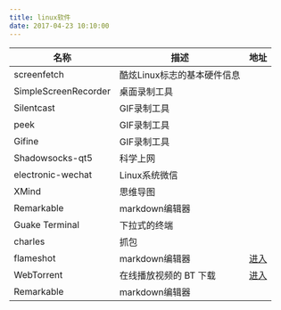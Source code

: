 ```yaml
---
title: linux软件
date: 2017-04-23 10:10:00
---
```


|名称              |描述                  |地址|
|-----------------|---------------------|---------------------|
|screenfetch         |酷炫Linux标志的基本硬件信息||
|SimpleScreenRecorder|桌面录制工具||
|Silentcast          |GIF录制工具||
|peek                |GIF录制工具||
|Gifine              |GIF录制工具||
|Shadowsocks-qt5     |科学上网||
|electronic-wechat   |Linux系统微信||
|XMind               |思维导图||
|Remarkable          |markdown编辑器||
|Guake Terminal      |下拉式的终端||
|charles             |抓包||
|flameshot          |markdown编辑器|[进入](https://github.com/lupoDharkael/flameshot)|
|WebTorrent          |在线播放视频的 BT 下载|[进入](https://webtorrent.io/)|
|Remarkable          |markdown编辑器||




